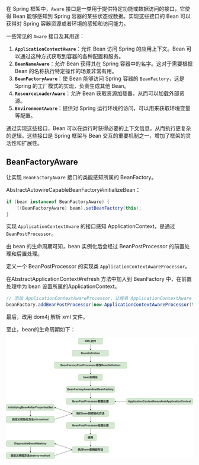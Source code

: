 在 Spring 框架中，`Aware` 接口是一类用于提供特定功能或数据访问的接口，它使得 Bean 能够感知到 Spring 容器的某些状态或数据。实现这些接口的 Bean 可以获得对 Spring 容器资源或者环境的感知和访问能力。

一些常见的 `Aware` 接口及其用途：

1. **`ApplicationContextAware`**：允许 Bean 访问 Spring 的应用上下文。Bean 可以通过这种方式获取到容器的各种配置和服务。
2. **`BeanNameAware`**：允许 Bean 获得其在 Spring 容器中的名字。这对于需要根据 Bean 的名称执行特定操作的场景非常有用。
3. **`BeanFactoryAware`**：使 Bean 能够访问 Spring 容器的 `BeanFactory`，这是 Spring 的工厂模式的实现，负责生成其他 Bean。
4. **`ResourceLoaderAware`**：允许 Bean 获取资源加载器，从而可以加载外部资源。
6. **`EnvironmentAware`**：提供对 Spring 运行环境的访问，可以用来获取环境变量等配置。

通过实现这些接口，Bean 可以在运行时获得必要的上下文信息，从而执行更复杂的逻辑。这些接口是 Spring 框架与 Bean 交互的重要机制之一，增加了框架的灵活性和扩展性。



## BeanFactoryAware



让实现 `BeanFactoryAware` 接口的类能感知所属的 BeanFactory。

AbstractAutowireCapableBeanFactory#initializeBean：

```java
if (bean instanceof BeanFactoryAware) {
	((BeanFactoryAware) bean).setBeanFactory(this);
}
```



实现 `ApplicationContextAware` 的接口感知 ApplicationContext，是通过 `BeanPostProcessor`。

由 bean 的生命周期可知，bean 实例化后会经过 BeanPostProcessor 的前置处理和后置处理。

定义一个 BeanPostProcessor 的实现类 `ApplicationContextAwareProcessor`。

在AbstractApplicationContext#refresh 方法中加入到 BeanFactory 中，在前置处理中为 bean 设置所属的ApplicationContext。

```java
// 添加 ApplicationContextAwareProcessor，让继承 ApplicationContextAware 的 bean 能感知
beanFactory.addBeanPostProcessor(new ApplicationContextAwareProcessor(this));
```



最后，改用 dom4j 解析 xml 文件。



至止，bean的生命周期如下：

![](assets/aware-interface.png)